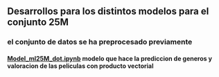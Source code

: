 ## Desarrollos para los distintos modelos para el conjunto 25M

### el conjunto de datos se ha preprocesado previamente

#### [Model_ml25M_dot.ipynb](https://github.com/tiatordos/articulo_generos_peliculas/blob/main/cjto25m/Model_ml25M_dot.ipynb)   modelo que hace la prediccion de generos y valoracion de las peliculas con producto vectorial
